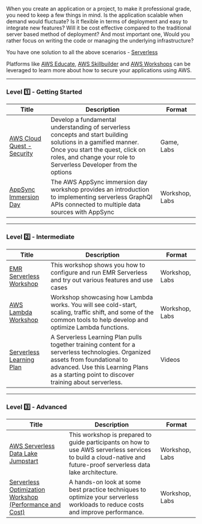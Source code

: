When you create an application or a project, to make it professional grade, you need to keep a few things in mind. Is the application scalable when demand would fluctuate? Is it flexible in terms of deployment and easy to integrate new features? Will it be cost effective compared to the traditional server based method of deployment? And most important one, Would you rather focus on writing the code or managing the underlying infrastructure?

You have one solution to all the above scenarios - [Serverless](https://aws.amazon.com/serverless/)

Platforms like [AWS Educate](https://www.awseducate.com/), [AWS Skillbuilder](https://explore.skillbuilder.aws/learn) and [AWS Workshops](https://workshops.aws/) can be leveraged to learn more about how to secure your applications using AWS.

---

### Level :one: - Getting Started

| Title                                                                                                                                         | Description                                                                                                                                                                                                           | Format         |
|-----------------------------------------------------------------------------------------------------------------------------------------------|-----------------------------------------------------------------------------------------------------------------------------------------------------------------------------------------------------------------------|----------------|
| [AWS Cloud Quest - Security](https://explore.skillbuilder.aws/learn/public/learning_plan/view/91/security-learning-plan?la=cta&cta=topbanner) | Develop a fundamental understanding of serverless concepts and start building solutions in a gamified manner. Once you start the quest, click on roles, and change your role to Serverless Developer from the options | Game, Labs     |
| [AppSync Immersion Day](https://appsync-immersionday.workshop.aws/)                                                                           | The AWS AppSync immersion day workshop provides an introduction to implementing serverless GraphQl APIs connected to multiple data sources with AppSync                                                               | Workshop, Labs |

---

### Level :two: - Intermediate

| Title                                                                                                                    | Description                                                                                                                                                                                                                  | Format         |
|--------------------------------------------------------------------------------------------------------------------------|------------------------------------------------------------------------------------------------------------------------------------------------------------------------------------------------------------------------------|----------------|
| [EMR Serverless Workshop](https://catalog.us-east-1.prod.workshops.aws/workshops/e8e8fbb5-c3fb-4f86-bf77-0ba1fe402c55)   | This workshop shows you how to configure and run EMR Serverless and try out various features and use cases                                                                                                                   | Workshop, Labs |
| [AWS Lambda Workshop](https://catalog.us-east-1.prod.workshops.aws/workshops/66943748-f648-4a43-8b44-da8cfcc53286)       | Workshop showcasing how Lambda works. You will see cold-start, scaling, traffic shift, and some of the common tools to help develop and optimize Lambda functions.                                                           | Workshop, Labs |
| [Serverless Learning Plan](https://explore.skillbuilder.aws/learn/public/learning_plan/view/92/serverless-learning-plan) | A Serverless Learning Plan pulls together training content for a serverless technologies. Organized assets from foundational to advanced. Use this Learning Plans as a starting point to discover training about serverless. | Videos         |

---

### Level :three: - Advanced

| Title                                                                                                                                                  | Description                                                                                                                                                       | Format         |
|--------------------------------------------------------------------------------------------------------------------------------------------------------|-------------------------------------------------------------------------------------------------------------------------------------------------------------------|----------------|
| [AWS Serverless Data Lake Jumpstart](https://catalog.us-east-1.prod.workshops.aws/workshops/276faf92-bffc-4843-8a8e-8078add48194)                      | This workshop is prepared to guide participants on how to use AWS serverless services to build a cloud-native and future-proof serverless data lake architecture. | Workshop, Labs |
| [Serverless Optimization Workshop (Performance and Cost)](https://catalog.us-east-1.prod.workshops.aws/workshops/2d960419-7d15-44e7-b540-fd3ebeb7ce2e) | A hands-on look at some best practice techniques to optimize your serverless workloads to reduce costs and improve performance.                                   | Workshop, Labs |